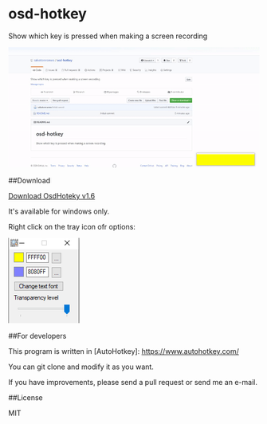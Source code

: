 # osd-hotkey
Show which key is pressed when making a screen recording

![OSD Hotkey Demo](demo.gif)

##Download

[Download OsdHoteky v1.6](https://github.com/salvatoreromeo/osd-hotkey/blob/master/releases/osdhotkey%20v1.6.zip)

It's available for windows only.

Right click on the tray icon ofr options:

![Options](options.png) 


##For developers

This program is written in  [AutoHotkey]: https://www.autohotkey.com/

You can git clone and modify it as you want. 

If you have improvements, please send a pull request or send me an e-mail.

##License

MIT
